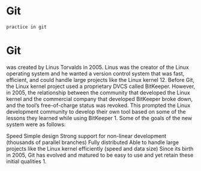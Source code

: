 # Git
``practice in git``
<h1>Git</h1> was created by Linus Torvalds in 2005. Linus was the creator of the Linux operating system and he wanted a version control system that was fast, efficient, and could handle large projects like the Linux kernel 12. Before Git, the Linux kernel project used a proprietary DVCS called BitKeeper. However, in 2005, the relationship between the community that developed the Linux kernel and the commercial company that developed BitKeeper broke down, and the tool’s free-of-charge status was revoked. This prompted the Linux development community to develop their own tool based on some of the lessons they learned while using BitKeeper 1. Some of the goals of the new system were as follows:

Speed
Simple design
Strong support for non-linear development (thousands of parallel branches)
Fully distributed
Able to handle large projects like the Linux kernel efficiently (speed and data size)
Since its birth in 2005, Git has evolved and matured to be easy to use and yet retain these initial qualities 1.
